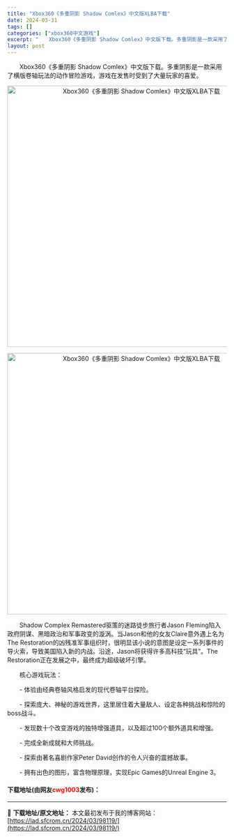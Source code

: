 ```yaml
---
title: "Xbox360《多重阴影 Shadow Comlex》中文版XLBA下载"
date: 2024-03-31
tags: []
categories: ["xbox360中文游戏"]
excerpt: "　　Xbox360《多重阴影 Shadow Comlex》中文版下载。多重阴影是一款采用了横版卷轴玩法的动作冒险游戏，游戏在发售时受到了大量玩家的喜爱。 　　Shadow Complex Remastered驱策的迷路徒步旅行者Jason Fleming陷入政府阴谋、黑暗政治和军事政变的漩涡。当Ja&hellip;"
layout: post
---
```


 <p>　　Xbox360《多重阴影 Shadow Comlex》中文版下载。多重阴影是一款采用了横版卷轴玩法的动作冒险游戏，游戏在发售时受到了大量玩家的喜爱。</p> <p align="center"><img align="" border="0" src="https://lad.sfcrom.cn/wp-content/uploads/2024/03/20240330_660841bf48f61.webp" width="600" alt="Xbox360《多重阴影 Shadow Comlex》中文版XLBA下载" /></p> <p align="center"><img align="" border="0" src="https://lad.sfcrom.cn/wp-content/uploads/2024/03/20240330_660841bfa5155.webp" width="600" alt="Xbox360《多重阴影 Shadow Comlex》中文版XLBA下载" /></p> <p>　　Shadow Complex Remastered驱策的迷路徒步旅行者Jason Fleming陷入政府阴谋、黑暗政治和军事政变的漩涡。当Jason和他的女友Claire意外遇上名为The Restoration的凶残准军事组织时，很明显该小说的意图是设定一系列事件的导火索，导致美国陷入新的内战。沿途，Jason将获得许多高科技&ldquo;玩具&rdquo;。The Restoration正在发展之中，最终成为超级破坏引擎。</p> <p>　　核心游戏玩法：</p> <p>　　- 体验由经典卷轴风格启发的现代卷轴平台探险。</p> <p>　　- 探索庞大、神秘的游戏世界，这里居住着大量敌人、设定各种挑战和惊险的boss战斗。</p> <p>　　- 发现数十个改变游戏的独特增强道具，以及超过100个额外道具和增强。</p> <p>　　- 完成全新成就和大师挑战。</p> <p>　　- 探索由著名喜剧作家Peter David创作的令人兴奋的震撼故事。</p> <p>　　- 拥有出色的图形，富含物理原理，实现Epic Games的Unreal Engine 3。</p> <p><h4>下载地址(由网友<font color="red">cwg1003</font>发布)：</h4></p> 

---
📖 **下载地址/原文地址：** 本文最初发布于我的博客网站：[https://lad.sfcrom.cn/2024/03/98119/](https://lad.sfcrom.cn/2024/03/98119/)
